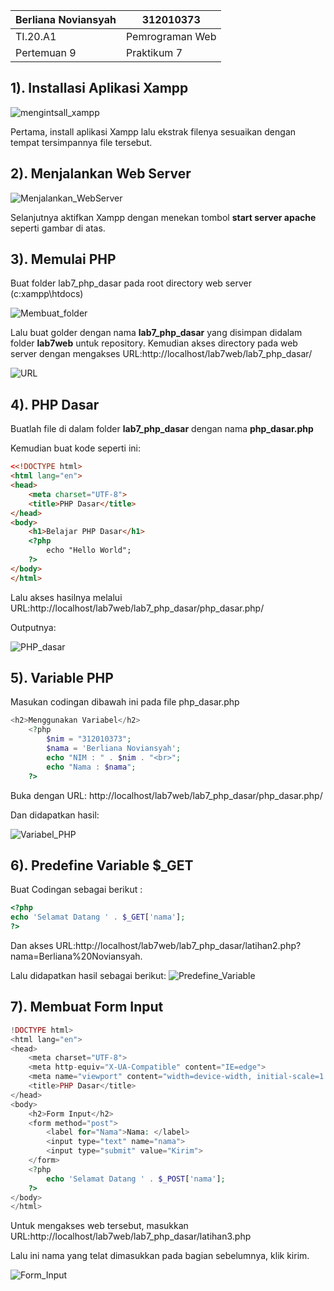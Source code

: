 | Berliana Noviansyah  |      312010373    |
|----------------------|-------------------|
|       TI.20.A1       |  Pemrograman Web  |
|      Pertemuan 9     |    Praktikum 7    |


## 1). Installasi Aplikasi Xampp


![mengintsall_xampp](img/install_xampp.png)


Pertama, install aplikasi Xampp lalu ekstrak filenya sesuaikan dengan tempat tersimpannya file tersebut. 



## 2). Menjalankan Web Server


![Menjalankan_WebServer](img/running_webserver.png)


Selanjutnya aktifkan Xampp dengan menekan tombol **start server apache** seperti gambar di atas.



## 3). Memulai PHP

Buat folder lab7_php_dasar pada root directory web server (c:xampp\htdocs)


![Membuat_folder](img/membuat_folder.png)


Lalu buat golder dengan nama **lab7_php_dasar** yang disimpan didalam folder **lab7web** untuk repository.
Kemudian akses directory pada web server dengan mengakses URL:http://localhost/lab7web/lab7_php_dasar/


![URL](img/running_webserver2.png)




## 4). PHP Dasar

Buatlah file di dalam folder **lab7_php_dasar** dengan nama **php_dasar.php**

Kemudian buat kode seperti ini: 

```html
<<!DOCTYPE html>
<html lang="en">
<head>
    <meta charset="UTF-8">
    <title>PHP Dasar</title>
</head>
<body>
    <h1>Belajar PHP Dasar</h1>
    <?php
        echo "Hello World";
    ?>
</body>
</html>
```

Lalu akses hasilnya melalui URL:http://localhost/lab7web/lab7_php_dasar/php_dasar.php/

Outputnya:

![PHP_dasar](img/php_dasar.png)



## 5). Variable PHP

Masukan codingan dibawah ini pada file php_dasar.php

```php
<h2>Menggunakan Variabel</h2>
    <?php
        $nim = "312010373";
        $nama = 'Berliana Noviansyah';
        echo "NIM : " . $nim . "<br>";
        echo "Nama : $nama";
    ?>
```

Buka dengan URL: http://localhost/lab7web/lab7_php_dasar/php_dasar.php/

Dan didapatkan hasil:


![Variabel_PHP](img/variabel_php.png)



## 6). Predefine Variable $_GET

Buat Codingan sebagai berikut :

```php
<?php
echo 'Selamat Datang ' . $_GET['nama'];
?>
```
Dan akses URL:http://localhost/lab7web/lab7_php_dasar/latihan2.php?nama=Berliana%20Noviansyah.


Lalu didapatkan hasil sebagai berikut:
![Predefine_Variable](img/predefine_variable.png)



## 7). Membuat Form Input

```php
!DOCTYPE html>
<html lang="en">
<head>
    <meta charset="UTF-8">
    <meta http-equiv="X-UA-Compatible" content="IE=edge">
    <meta name="viewport" content="width=device-width, initial-scale=1.0">
    <title>PHP Dasar</title>
</head>
<body>
    <h2>Form Input</h2>
    <form method="post">
        <label for="Nama">Nama: </label>
        <input type="text" name="nama">
        <input type="submit" value="Kirim">
    </form>
    <?php
        echo 'Selamat Datang ' . $_POST['nama'];
    ?>
</body>
</html>
```

Untuk mengakses web tersebut, masukkan URL:http://localhost/lab7web/lab7_php_dasar/latihan3.php


Lalu ini nama yang telat dimasukkan pada bagian sebelumnya, klik kirim.

![Form_Input](img/form_input.png)